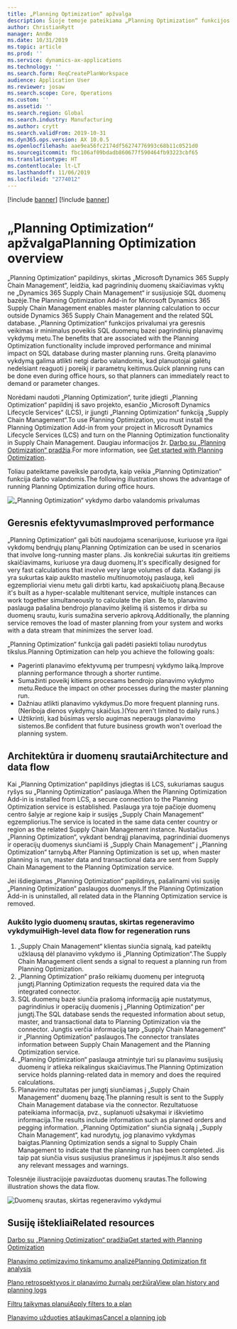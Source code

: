 ```yaml
---
title: „Planning Optimization“ apžvalga
description: Šioje temoje pateikiama „Planning Optimization“ funkcijos apžvalga.
author: ChristianRytt
manager: AnnBe
ms.date: 10/31/2019
ms.topic: article
ms.prod: ''
ms.service: dynamics-ax-applications
ms.technology: ''
ms.search.form: ReqCreatePlanWorkspace
audience: Application User
ms.reviewer: josaw
ms.search.scope: Core, Operations
ms.custom: ''
ms.assetid: ''
ms.search.region: Global
ms.search.industry: Manufacturing
ms.author: crytt
ms.search.validFrom: 2019-10-31
ms.dyn365.ops.version: AX 10.0.5
ms.openlocfilehash: aae9ea56fc2174df56274776993c68b11c0521d0
ms.sourcegitcommit: fbc106af09bdadb860677f590464fb93223cbf65
ms.translationtype: HT
ms.contentlocale: lt-LT
ms.lasthandoff: 11/06/2019
ms.locfileid: "2774012"
---
```

[!include [banner](../../includes/banner.md)]
[!include [banner](../../includes/preview-banner.md)]

# <a name="planning-optimization-overview"></a><span data-ttu-id="1b979-103">„Planning Optimization“ apžvalga</span><span class="sxs-lookup"><span data-stu-id="1b979-103">Planning Optimization overview</span></span>

<span data-ttu-id="1b979-104">„Planning Optimization“ papildinys, skirtas „Microsoft Dynamics 365 Supply Chain Management“, leidžia, kad pagrindinių duomenų skaičiavimas vyktų ne „Dynamics 365 Supply Chain Management“ ir susijusioje SQL duomenų bazėje.</span><span class="sxs-lookup"><span data-stu-id="1b979-104">The Planning Optimization Add-in for Microsoft Dynamics 365 Supply Chain Management enables master planning calculation to occur outside Dynamics 365 Supply Chain Management and the related SQL database.</span></span> <span data-ttu-id="1b979-105">„Planning Optimization“ funkcijos privalumai yra geresnis veikimas ir minimalus poveikis SQL duomenų bazei pagrindinių planavimų vykdymų metu.</span><span class="sxs-lookup"><span data-stu-id="1b979-105">The benefits that are associated with the Planning Optimization functionality include improved performance and minimal impact on SQL database during master planning runs.</span></span> <span data-ttu-id="1b979-106">Greitą planavimo vykdymą galima atlikti netgi darbo valandomis, kad planuotojai galėtų nedelsiant reaguoti į poreikį ir parametrų keitimus.</span><span class="sxs-lookup"><span data-stu-id="1b979-106">Quick planning runs can be done even during office hours, so that planners can immediately react to demand or parameter changes.</span></span>

<span data-ttu-id="1b979-107">Norėdami naudoti „Planning Optimization“, turite įdiegti „Planning Optimization“ papildinį iš savo projekto, esančio „Microsoft Dynamics Lifecycle Services“ (LCS), ir įjungti „Planning Optimization“ funkciją „Supply Chain Management“.</span><span class="sxs-lookup"><span data-stu-id="1b979-107">To use Planning Optimization, you must install the Planning Optimization Add-in from your project in Microsoft Dynamics Lifecycle Services (LCS) and turn on the Planning Optimization functionality in Supply Chain Management.</span></span> <span data-ttu-id="1b979-108">Daugiau informacijos žr. [Darbo su „Planning Optimization“ pradžia](get-started.md).</span><span class="sxs-lookup"><span data-stu-id="1b979-108">For more information, see [Get started with Planning Optimization](get-started.md).</span></span>

<span data-ttu-id="1b979-109">Toliau pateiktame paveiksle parodyta, kaip veikia „Planning Optimization“ funkcija darbo valandomis.</span><span class="sxs-lookup"><span data-stu-id="1b979-109">The following illustration shows the advantage of running Planning Optimization during office hours.</span></span>

![„Planning Optimization“ vykdymo darbo valandomis privalumas](media/PlanningOptimization1.png)

## <a name="improved-performance"></a><span data-ttu-id="1b979-111">Geresnis efektyvumas</span><span class="sxs-lookup"><span data-stu-id="1b979-111">Improved performance</span></span>

<span data-ttu-id="1b979-112">„Planning Optimization“ gali būti naudojama scenarijuose, kuriuose yra ilgai vykdomų bendrųjų planų.</span><span class="sxs-lookup"><span data-stu-id="1b979-112">Planning Optimization can be used in scenarios that involve long-running master plans.</span></span> <span data-ttu-id="1b979-113">Jis konkrečiai sukurtas itin greitiems skaičiavimams, kuriuose yra daug duomenų.</span><span class="sxs-lookup"><span data-stu-id="1b979-113">It's specifically designed for very fast calculations that involve very large volumes of data.</span></span> <span data-ttu-id="1b979-114">Kadangi jis yra sukurtas kaip aukšto mastelio multinuomotojų paslauga, keli egzemplioriai vienu metu gali dirbti kartu, kad apskaičiuotų planą.</span><span class="sxs-lookup"><span data-stu-id="1b979-114">Because it's built as a hyper-scalable multitenant service, multiple instances can work together simultaneously to calculate the plan.</span></span> <span data-ttu-id="1b979-115">Be to, planavimo paslauga pašalina bendrojo planavimo įkėlimą iš sistemos ir dirba su duomenų srautu, kuris sumažina serverio apkrovą.</span><span class="sxs-lookup"><span data-stu-id="1b979-115">Additionally, the planning service removes the load of master planning from your system and works with a data stream that minimizes the server load.</span></span>

<span data-ttu-id="1b979-116">„Planning Optimization“ funkcija gali padėti pasiekti toliau nurodytus tikslus.</span><span class="sxs-lookup"><span data-stu-id="1b979-116">Planning Optimization can help you achieve the following goals:</span></span>

- <span data-ttu-id="1b979-117">Pagerinti planavimo efektyvumą per trumpesnį vykdymo laiką.</span><span class="sxs-lookup"><span data-stu-id="1b979-117">Improve planning performance through a shorter runtime.</span></span>
- <span data-ttu-id="1b979-118">Sumažinti poveikį kitiems procesams bendrojo planavimo vykdymo metu.</span><span class="sxs-lookup"><span data-stu-id="1b979-118">Reduce the impact on other processes during the master planning run.</span></span>
- <span data-ttu-id="1b979-119">Dažniau atlikti planavimo vykdymus.</span><span class="sxs-lookup"><span data-stu-id="1b979-119">Do more frequent planning runs.</span></span> <span data-ttu-id="1b979-120">(Neriboja dienos vykdymų skaičius.)</span><span class="sxs-lookup"><span data-stu-id="1b979-120">(You aren't limited to daily runs.)</span></span>
- <span data-ttu-id="1b979-121">Užtikrinti, kad būsimas verslo augimas neperaugs planavimo sistemos.</span><span class="sxs-lookup"><span data-stu-id="1b979-121">Be confident that future business growth won't overload the planning system.</span></span>

## <a name="architecture-and-data-flow"></a><span data-ttu-id="1b979-122">Architektūra ir duomenų srautai</span><span class="sxs-lookup"><span data-stu-id="1b979-122">Architecture and data flow</span></span>

<span data-ttu-id="1b979-123">Kai „Planning Optimization“ papildinys įdiegtas iš LCS, sukuriamas saugus ryšys su „Planning Optimization“ paslauga.</span><span class="sxs-lookup"><span data-stu-id="1b979-123">When the Planning Optimization Add-in is installed from LCS, a secure connection to the Planning Optimization service is established.</span></span> <span data-ttu-id="1b979-124">Paslauga yra toje pačioje duomenų centro šalyje ar regione kaip ir susijęs „Supply Chain Management“ egzempliorius.</span><span class="sxs-lookup"><span data-stu-id="1b979-124">The service is located in the same data center country or region as the related Supply Chain Management instance.</span></span> <span data-ttu-id="1b979-125">Nustačius „Planning Optimization“, vykdant bendrąjį planavimą, pagrindiniai duomenys ir operacijų duomenys siunčiami iš „Supply Chain Management“ į „Planning Optimization“ tarnybą.</span><span class="sxs-lookup"><span data-stu-id="1b979-125">After Planning Optimization is set up, when master planning is run, master data and transactional data are sent from Supply Chain Management to the Planning Optimization service.</span></span>

<span data-ttu-id="1b979-126">Jei išdiegiamas „Planning Optimization“ papildinys, pašalinami visi susiję „Planning Optimization“ paslaugos duomenys.</span><span class="sxs-lookup"><span data-stu-id="1b979-126">If the Planning Optimization Add-in is uninstalled, all related data in the Planning Optimization service is removed.</span></span>

### <a name="high-level-data-flow-for-regeneration-runs"></a><span data-ttu-id="1b979-127">Aukšto lygio duomenų srautas, skirtas regeneravimo vykdymui</span><span class="sxs-lookup"><span data-stu-id="1b979-127">High-level data flow for regeneration runs</span></span>

1. <span data-ttu-id="1b979-128">„Supply Chain Management“ klientas siunčia signalą, kad pateiktų užklausą dėl planavimo vykdymo iš „Planning Optimization“.</span><span class="sxs-lookup"><span data-stu-id="1b979-128">The Supply Chain Management client sends a signal to request a planning run from Planning Optimization.</span></span>
2. <span data-ttu-id="1b979-129">„Planning Optimization“ prašo reikiamų duomenų per integruotą jungtį.</span><span class="sxs-lookup"><span data-stu-id="1b979-129">Planning Optimization requests the required data via the integrated connector.</span></span>
3. <span data-ttu-id="1b979-130">SQL duomenų bazė siunčia prašomą informaciją apie nustatymus, pagrindinius ir operacijų duomenis į „Planning Optimization“ per jungtį.</span><span class="sxs-lookup"><span data-stu-id="1b979-130">The SQL database sends the requested information about setup, master, and transactional data to Planning Optimization via the connector.</span></span> <span data-ttu-id="1b979-131">Jungtis verčia informaciją tarp „Supply Chain Management“ ir „Planning Optimization“ paslaugos.</span><span class="sxs-lookup"><span data-stu-id="1b979-131">The connector translates information between Supply Chain Management and the Planning Optimization service.</span></span>
4. <span data-ttu-id="1b979-132">„Planning Optimization“ paslauga atmintyje turi su planavimu susijusių duomenų ir atlieka reikalingus skaičiavimus.</span><span class="sxs-lookup"><span data-stu-id="1b979-132">The Planning Optimization service holds planning-related data in memory and does the required calculations.</span></span>
5. <span data-ttu-id="1b979-133">Planavimo rezultatas per jungtį siunčiamas į „Supply Chain Management“ duomenų bazę.</span><span class="sxs-lookup"><span data-stu-id="1b979-133">The planning result is sent to the Supply Chain Management database via the connector.</span></span> <span data-ttu-id="1b979-134">Rezultatuose pateikiama informacija, pvz., suplanuoti užsakymai ir iškvietimo informacija.</span><span class="sxs-lookup"><span data-stu-id="1b979-134">The results include information such as planned orders and pegging information.</span></span> <span data-ttu-id="1b979-135">„Planning Optimization“ siunčia signalą į „Supply Chain Management“, kad nurodytų, jog planavimo vykdymas baigtas.</span><span class="sxs-lookup"><span data-stu-id="1b979-135">Planning Optimization sends a signal to Supply Chain Management to indicate that the planning run has been completed.</span></span> <span data-ttu-id="1b979-136">Jis taip pat siunčia visus susijusius pranešimus ir įspėjimus.</span><span class="sxs-lookup"><span data-stu-id="1b979-136">It also sends any relevant messages and warnings.</span></span>

<span data-ttu-id="1b979-137">Tolesnėje iliustracijoje pavaizduotas duomenų srautas.</span><span class="sxs-lookup"><span data-stu-id="1b979-137">The following illustration shows the data flow.</span></span>

![Duomenų srautas, skirtas regeneravimo vykdymui](media/PlanningOptimization2.png)

## <a name="related-resources"></a><span data-ttu-id="1b979-139">Susiję ištekliai</span><span class="sxs-lookup"><span data-stu-id="1b979-139">Related resources</span></span>

[<span data-ttu-id="1b979-140">Darbo su „Planning Optimization“ pradžia</span><span class="sxs-lookup"><span data-stu-id="1b979-140">Get started with Planning Optimization</span></span>](get-started.md)

[<span data-ttu-id="1b979-141">Planavimo optimizavimo tinkamumo analizė</span><span class="sxs-lookup"><span data-stu-id="1b979-141">Planning Optimization fit analysis</span></span>](planning-optimization-fit-analysis.md)

[<span data-ttu-id="1b979-142">Plano retrospektyvos ir planavimo žurnalų peržiūra</span><span class="sxs-lookup"><span data-stu-id="1b979-142">View plan history and planning logs</span></span>](plan-history-logs.md)

[<span data-ttu-id="1b979-143">Filtrų taikymas planui</span><span class="sxs-lookup"><span data-stu-id="1b979-143">Apply filters to a plan</span></span>](plan-filters.md)

[<span data-ttu-id="1b979-144">Planavimo užduoties atšaukimas</span><span class="sxs-lookup"><span data-stu-id="1b979-144">Cancel a planning job</span></span>](cancel-planning-job.md)
